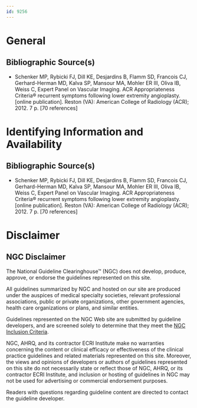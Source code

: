 ```yaml
---
id: 9256
---
```


# General

## Bibliographic Source(s)

- Schenker MP, Rybicki FJ, Dill KE, Desjardins B, Flamm SD, Francois CJ, Gerhard-Herman MD, Kalva SP, Mansour MA, Mohler ER III, Oliva IB, Weiss C, Expert Panel on Vascular Imaging. ACR Appropriateness Criteria® recurrent symptoms following lower extremity angioplasty. [online publication]. Reston (VA): American College of Radiology (ACR); 2012. 7 p. [70 references]

# Identifying Information and Availability

## Bibliographic Source(s)

- Schenker MP, Rybicki FJ, Dill KE, Desjardins B, Flamm SD, Francois CJ, Gerhard-Herman MD, Kalva SP, Mansour MA, Mohler ER III, Oliva IB, Weiss C, Expert Panel on Vascular Imaging. ACR Appropriateness Criteria® recurrent symptoms following lower extremity angioplasty. [online publication]. Reston (VA): American College of Radiology (ACR); 2012. 7 p. [70 references]

# Disclaimer

## NGC Disclaimer

The National Guideline Clearinghouse™ (NGC) does not develop, produce, approve, or endorse the guidelines represented on this site.

All guidelines summarized by NGC and hosted on our site are produced under the auspices of medical specialty societies, relevant professional associations, public or private organizations, other government agencies, health care organizations or plans, and similar entities.

Guidelines represented on the NGC Web site are submitted by guideline developers, and are screened solely to determine that they meet the [NGC Inclusion Criteria](/help-and-about/summaries/inclusion-criteria).

NGC, AHRQ, and its contractor ECRI Institute make no warranties concerning the content or clinical efficacy or effectiveness of the clinical practice guidelines and related materials represented on this site. Moreover, the views and opinions of developers or authors of guidelines represented on this site do not necessarily state or reflect those of NGC, AHRQ, or its contractor ECRI Institute, and inclusion or hosting of guidelines in NGC may not be used for advertising or commercial endorsement purposes.

Readers with questions regarding guideline content are directed to contact the guideline developer.

